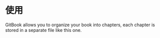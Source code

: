 # 使用

GitBook allows you to organize your book into chapters, each chapter is stored in a separate file like this one.
